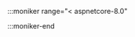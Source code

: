 
:::moniker range="< aspnetcore-8.0"

<!--
Duplicate of primary doc, only change:
using .NET 8.0
 -->

:::moniker-end
